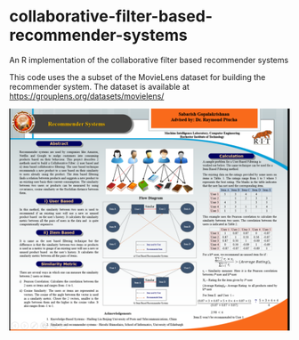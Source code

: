 # collaborative-filter-based-recommender-systems
An R implementation of the collaborative filter based recommender systems

This code uses the a subset of the MovieLens dataset for building the recommender system.
The dataset is available at https://grouplens.org/datasets/movielens/


![Screenshot](screenshot.PNG)
